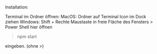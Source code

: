 Installation:

Terminal im Ordner öffnen:
MacOS: Ordner auf Terminal Icon im Dock ziehen
Windows: Shift + Rechte Maustaste in freie Fläche des Fensters > Power Shell hier öffnen

> npm start

eingeben. (ohne >)
